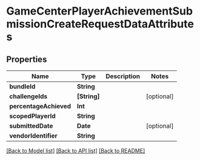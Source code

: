 # GameCenterPlayerAchievementSubmissionCreateRequestDataAttributes

## Properties
Name | Type | Description | Notes
------------ | ------------- | ------------- | -------------
**bundleId** | **String** |  | 
**challengeIds** | **[String]** |  | [optional] 
**percentageAchieved** | **Int** |  | 
**scopedPlayerId** | **String** |  | 
**submittedDate** | **Date** |  | [optional] 
**vendorIdentifier** | **String** |  | 

[[Back to Model list]](../README.md#documentation-for-models) [[Back to API list]](../README.md#documentation-for-api-endpoints) [[Back to README]](../README.md)



